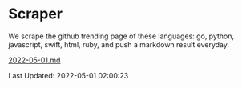 # Scraper

We scrape the github trending page of these languages: go, python, javascript, swift, html, ruby, and push a markdown result everyday.

[2022-05-01.md](https://github.com/henson/Scraper/blob/master/2022-05-01.md)

Last Updated: 2022-05-01 02:00:23